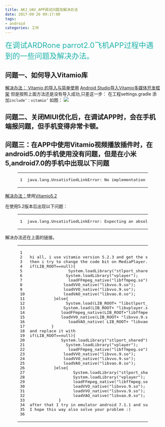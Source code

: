 ```yaml
---
title: AKJ_UAV_APP调试问题及解决办法
date: 2017-09-26 09:17:00
tags:
- android
categories: 工作
---
```

  <font size="5" color="lightseagreen"> 在调试ARDRone parrot2.0飞机APP过程中遇到的一些问题及解决办法。
 </font>
<!--more-->

## [](#问题一、如何导入Vitamio库 "问题一、如何导入Vitamio库")问题一、如何导入Vitamio库

[解决办法： Vitamio 的导入与简单使用](http://blog.csdn.net/rd_w_csdn/article/details/53466372)
[Android Studio导入Vitamio多媒体开发框架](http://www.cnblogs.com/happyhacking/p/5365192.html)
但是按照上面方法还是没有导入成功,只差这一步：
在工程settings.gradle 添加`include‘：vitamio’`
如图：
![](http://ow7va355d.bkt.clouddn.com/Screenshot%20from%202018-01-20%2011-10-42.png)

## [](#问题二、关闭MIUI优化后，在调试APP时，会在手机端报问题，但手机变得非常卡顿。 "问题二、关闭MIUI优化后，在调试APP时，会在手机端报问题，但手机变得非常卡顿。")问题二、关闭MIUI优化后，在调试APP时，会在手机端报问题，但手机变得非常卡顿。

## [](#问题三：在APP中使用Vitamio视频播放插件时，在android5-0的手机使用没有问题，但是在小米5-android7-0的手机中出现以下问题 "问题三：在APP中使用Vitamio视频播放插件时，在android5.0的手机使用没有问题，但是在小米5,android7.0的手机中出现以下问题")问题三：在APP中使用Vitamio视频播放插件时，在android5.0的手机使用没有问题，但是在小米5,android7.0的手机中出现以下问题
<figure class="highlight java"><table><tr><td class="gutter"><pre><div class="line">1</div></pre></td><td class="code"><pre><div class="line">java.lang.UnsatisfiedLinkError: No implementation found <span class="keyword">for</span> <span class="keyword">void</span> io.vov.vitamio.MediaPlayer.native_init() (tried Java_io_vov_vitamio_MediaPlayer_native_1init</div></pre></td></tr></table></figure>

[解决办法：](https://github.com/yixia/VitamioBundle/issues/385)使用[Vitamio5.2](https://www.vitamio.org/Download/)

在使用5.2版本后出现以下问题：
<figure class="highlight java"><table><tr><td class="gutter"><pre><div class="line">1</div></pre></td><td class="code"><pre><div class="line">java.lang.UnsatisfiedLinkError: Expecting an absolute path of the library: libstlport_shared.so</div></pre></td></tr></table></figure>

解决办法还在上面的链接。
<figure class="highlight java"><table><tr><td class="gutter"><pre><div class="line">1</div><div class="line">2</div><div class="line">3</div><div class="line">4</div><div class="line">5</div><div class="line">6</div><div class="line">7</div><div class="line">8</div><div class="line">9</div><div class="line">10</div><div class="line">11</div><div class="line">12</div><div class="line">13</div><div class="line">14</div><div class="line">15</div><div class="line">16</div><div class="line">17</div><div class="line">18</div><div class="line">19</div><div class="line">20</div><div class="line">21</div><div class="line">22</div><div class="line">23</div><div class="line">24</div><div class="line">25</div><div class="line">26</div><div class="line">27</div><div class="line">28</div><div class="line">29</div><div class="line">30</div><div class="line">31</div><div class="line">32</div><div class="line">33</div><div class="line">34</div><div class="line">35</div><div class="line">36</div></pre></td><td class="code"><pre><div class="line">hi all, i use vitamio version <span class="number">5.2</span>.3 and get the same problem and i have tried all the above solutions and nothing works.</div><div class="line">then i <span class="keyword">try</span> to change the code bit on MediaPlayer.java</div><div class="line"></div><div class="line"><span class="keyword">if</span>(LIB_ROOT==<span class="keyword">null</span>)&#123;</div><div class="line">    	    	System.loadLibrary(<span class="string">"stlport_shared"</span>);</div><div class="line">    	    	System.loadLibrary(<span class="string">"vplayer"</span>);	</div><div class="line">    	    	loadFFmpeg_native(<span class="string">"libffmpeg.so"</span>);</div><div class="line">    	    	loadVVO_native(<span class="string">"libvvo.9.so"</span>);</div><div class="line">    	    	loadVVO_native(<span class="string">"libvvo.9.so"</span>);</div><div class="line">    	    	loadVAO_native(<span class="string">"libvao.0.so"</span>);</div><div class="line">    	    &#125;<span class="keyword">else</span>&#123;</div><div class="line">    	    	System.load(LIB_ROOT+ <span class="string">"libstlport_shared.so"</span>);</div><div class="line">    	    	System.load(LIB_ROOT+ <span class="string">"libvplayer.so"</span>);</div><div class="line">    	    	loadFFmpeg_native(LIB_ROOT+<span class="string">"libffmpeg.so"</span>);</div><div class="line">    	    	loadVVO_native(LIB_ROOT+ <span class="string">"libvvo.9.so"</span>);</div><div class="line">    	    	loadVAO_native( LIB_ROOT+ <span class="string">"libvao.0.so"</span>);      </div><div class="line">    	    &#125;</div><div class="line">and replace it with</div><div class="line"></div><div class="line"><span class="keyword">if</span>(LIB_ROOT==<span class="keyword">null</span>)&#123;</div><div class="line">    	    	System.loadLibrary(<span class="string">"stlport_shared"</span>);</div><div class="line">    	    	System.loadLibrary(<span class="string">"vplayer"</span>);	</div><div class="line">    	    	loadFFmpeg_native(<span class="string">"libffmpeg.so"</span>);</div><div class="line">    	    	loadVVO_native(<span class="string">"libvvo.9.so"</span>);</div><div class="line">    	    	loadVVO_native(<span class="string">"libvvo.9.so"</span>);</div><div class="line">    	    	loadVAO_native(<span class="string">"libvao.0.so"</span>);</div><div class="line">    	    &#125;<span class="keyword">else</span>&#123;</div><div class="line">                  System.loadLibrary(<span class="string">"stlport_shared"</span>);</div><div class="line">                  System.loadLibrary(<span class="string">"vplayer"</span>);</div><div class="line">                  loadFFmpeg_native(<span class="string">"libffmpeg.so"</span>);</div><div class="line">                  loadVVO_native(<span class="string">"libvvo.9.so"</span>);</div><div class="line">                  loadVVO_native(<span class="string">"libvvo.9.so"</span>);</div><div class="line">                  loadVAO_native(<span class="string">"libvao.0.so"</span>);</div><div class="line">    	    &#125;</div><div class="line">after that I <span class="keyword">try</span> in emulator android <span class="number">7.1</span>.1 and succeed</div><div class="line">I hope <span class="keyword">this</span> way also solve your problem :)</div></pre></td></tr></table></figure>